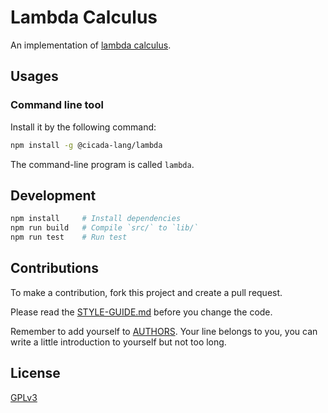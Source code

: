 # Lambda Calculus

An implementation of [lambda calculus](https://en.wikipedia.org/wiki/Lambda_calculus).

## Usages

### Command line tool

Install it by the following command:

```sh
npm install -g @cicada-lang/lambda
```

The command-line program is called `lambda`.

## Development

```sh
npm install     # Install dependencies
npm run build   # Compile `src/` to `lib/`
npm run test    # Run test
```

## Contributions

To make a contribution, fork this project and create a pull request.

Please read the [STYLE-GUIDE.md](STYLE-GUIDE.md) before you change the code.

Remember to add yourself to [AUTHORS](AUTHORS).
Your line belongs to you, you can write a little
introduction to yourself but not too long.

## License

[GPLv3](LICENSE)
